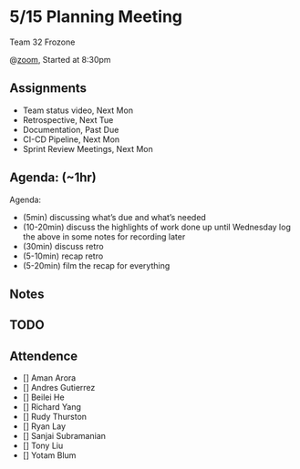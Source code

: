 # 5/15 Planning Meeting

Team 32 Frozone

@[zoom](https://ucsd.zoom.us/j/96599645461r), Started at 8:30pm

## Assignments
 - Team status video, Next Mon
 - Retrospective, Next Tue
 - Documentation, Past Due
 - CI-CD Pipeline, Next Mon
 - Sprint Review Meetings, Next Mon

## Agenda: (~1hr)
Agenda:
 * (5min) discussing what’s due and what’s needed
 * (10-20min) discuss the highlights of work done up until Wednesday
    log the above in some notes for recording later
 * (30min) discuss retro
 * (5-10min) recap retro
 * (5-20min) film the recap for everything


## Notes




## TODO



## Attendence
 - [] Aman Arora
 - [] Andres Gutierrez
 - [] Beilei He
 - [] Richard Yang
 - [] Rudy Thurston
 - [] Ryan Lay
 - [] Sanjai Subramanian
 - [] Tony Liu
 - [] Yotam Blum

